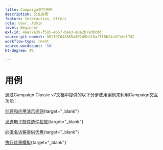 ```yaml
---
title: Campaign交互用例
description: 交互用例
feature: Interaction, Offers
role: User, Admin
level: Beginner
exl-id: 4ea77a39-f505-4657-be43-a0e2b79ddcdd
source-git-commit: 061197048885a30249bd18af7f8b24cb71def742
workflow-type: tm+mt
source-wordcount: '50'
ht-degree: 4%

---
```


# 用例

通过Campaign Classic v7文档中提供的以下分步使用案例来利用Campaign交互功能：

[创建和应用演示规则](https://experienceleague.adobe.com/docs/campaign-classic/using/managing-offers/case-study/presentation-rules.html){target="_blank"}

[发送电子邮件选件投放](https://experienceleague.adobe.com/docs/campaign-classic/using/managing-offers/case-study/offers-on-an-outbound-channel.html){target="_blank"}

[向匿名访客提供优惠](https://experienceleague.adobe.com/docs/campaign-classic/using/managing-offers/case-study/offers-on-an-outbound-channel.html){target="_blank"}

[执行优惠模拟](https://experienceleague.adobe.com/docs/campaign-classic/using/managing-offers/case-study/offers-on-an-outbound-channel.html){target="_blank"}

